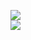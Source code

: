 [![](https://img.shields.io/badge/Made%20With-Github%20Spray-lightgrey.svg?style=for-the-badge&logo=github)](https://github.com/Annihil/github-spray#21894)  
[![](https://i.imgur.com/2DrTn0Z.gif)](https://github.com/Annihil/github-spray)